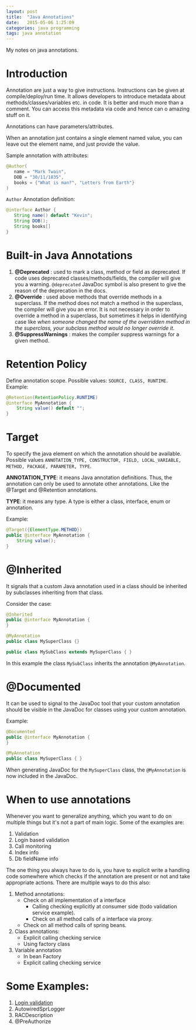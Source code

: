 ```yaml
---
layout: post
title:  "Java Annotations"
date:   2015-05-06 1:25:09
categories: java programming
tags: java annotation
---
```


My notes on java annotations.

# Introduction
Annotation are just a way to give instructions. Instructions can be given at compile/deploy/run time. It allows developers to introduce metadata about methods/classes/variables etc. in code. It is better and much more than a comment. You can access this metadata via code and hence can o amazing stuff on it.

Annotations can have parameters/attributes.

When an annotation just contains a single element named value, you can leave out the element name, and just provide the value.

Sample annotation with attributes:

```java
@Author(
   name = "Mark Twain",
   DOB = "30/11/1835",
   books = {"What is man?", "Letters from Earth"}
)
```

`Author` Annotation definition:

```java
@interface Author {
   String name() default "Kevin";
   String DOB();
   String books[]
}
```

# Built-in Java Annotations
1. **@Deprecated** : used to mark a class, method or field as deprecated. If code uses deprecated classes/methods/fields, the compiler will give you a warning. `@deprecated` JavaDoc symbol is also present to give the reason of the deprecation in the docs.
2. **@Override** : used above methods that override methods in a superclass. If the method does not match a method in the superclass, the compiler will give you an error. It is not necessary in order to override a method in a superclass, but sometimes it helps in identifying case like *when someone changed the name of the overridden method in the superclass, your subclass method would no longer override it*.
3. **@SuppressWarnings** : makes the compiler suppress warnings for a given method.

# Retention Policy
Define annotation scope. Possible values: `SOURCE, CLASS, RUNTIME`. Example:


```java
@Retention(RetentionPolicy.RUNTIME)
@interface MyAnnotation {
    String value() default "";
}
```

# Target
To specify the java element on which the annotation should be available. Possible values `ANNOTATION_TYPE, CONSTRUCTOR, FIELD, LOCAL_VARIABLE, METHOD, PACKAGE, PARAMETER, TYPE`.

**ANNOTATION_TYPE**: it means Java annotation definitions. Thus, the annotation can only be used to annotate other annotations. Like the @Target and @Retention annotations.

**TYPE**: it means any type. A type is either a class, interface, enum or annotation.

Example:

```java
@Target({ElementType.METHOD})
public @interface MyAnnotation {
    String value();
}
```

# @Inherited
It signals that a custom Java annotation used in a class should be inherited by subclasses inheriting from that class.

Consider the case:

```java
@Inherited
public @interface MyAnnotation {
}

@MyAnnotation
public class MySuperClass {}

public class MySubClass extends MySuperClass { }
```

In this example the class `MySubClass` inherits the annotation `@MyAnnotation`.

# @Documented
It can be used to signal to the JavaDoc tool that your custom annotation should be visible in the JavaDoc for classes using your custom annotation.

Example:

```java
@Documented
public @interface MyAnnotation {
}

@MyAnnotation
public class MySuperClass { }
```

When generating JavaDoc for the `MySuperClass` class, the `@MyAnnotation` is now included in the JavaDoc.

# When to use annotations

Whenever you want to generalize anything, which you want to do on multiple things but it's not a part of main logic. Some of the examples are:

1. Validation
2. Login based validation
3. Call monitoring
4. Index info
5. Db fieldName info

The one thing you always have to do is, you have to explicit write a handling code somewhere which checks if the annotation are present or not and take appropriate actions. There are multiple ways to do this also:

1. Method annotations:
    - Check on all implementation of a interface
        - Calling checking explicitly at consumer side (todo validation service example).
        - Check on all method calls of a interface via proxy.
    - Check on all method calls of spring beans.
2. Class annotations:
    - Explicit calling checking service
    - Using factory class
3. Variable annotation
    - In bean Factory
    - Explicit calling checking service

# Some Examples:

1. [Login validation](http://engineering.webengage.com/2012/03/12/a-peek-into-webengages-security-layer-super-cool-use-of-java-annotations/)
2. AutowiredSprLogger
3. RACDescription
4. @PreAuthorize
